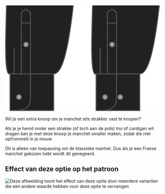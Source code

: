 ![Klassieke manchet smalle knoop](./barrelcuffnarrowbutton.svg)

Wil je een extra knoop om je manchet iets strakker vast te knopen?

Als je je hemd onder een strakke (of toch aan de pols) trui of cardigan wil dragen kan je met deze knoop je manchet smaller maken, zodat die niet opfrommelt in je mouw.

<Note>

Dit is alleen van toepassing om de klassieke manhet. Dus als je een Franse manchet gekozen hebt wordt dit genegeerd.

</Note>

## Effect van deze optie op het patroon

![Deze afbeelding toont het effect van deze optie door meerdere varianten die een andere waarde hebben voor deze optie te vervangen](simone\_barrelcuffnarrowbutton\_sample.svg "Effect van deze optie op het patroon")
